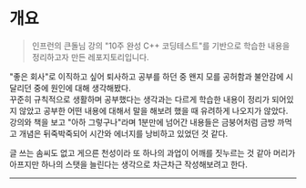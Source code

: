 # 개요
> 인프런의 큰돌님 강의 "10주 완성 C++ 코딩테스트"를 기반으로 학습한 내용을 정리하고자 만든 레포지토리입니다.

"좋은 회사"로 이직하고 싶어 퇴사하고 공부를 하던 중 왠지 모를 공허함과 불안감에 시달리던 중에 원인에 대해 생각해봤다.   
꾸준히 규칙적으로 생활하며 공부했다는 생각과는 다르게 학습한 내용이 정리가 되어있지 않았고 공부한 어떤 내용에 대해서 말을 해보려 했을 때 유려하게 나오지가 않았다.   
강의와 책을 보고 "아하 그렇구나"라며 1분만에 넘어간 내용들은 금붕어처럼 금방 까먹고 개념은 뒤죽박죽되어 시간와 에너지를 낭비하고 있었던 것 같다.   
   
글 쓰는 솜씨도 없고 게으른 천성이라 또 하나의 과업이 어깨를 짓누르는 것 같아 머리가 아프지만 하나의 스탯을 늘린다는 생각으로 차근차근 작성해보려고 한다.   

-----
